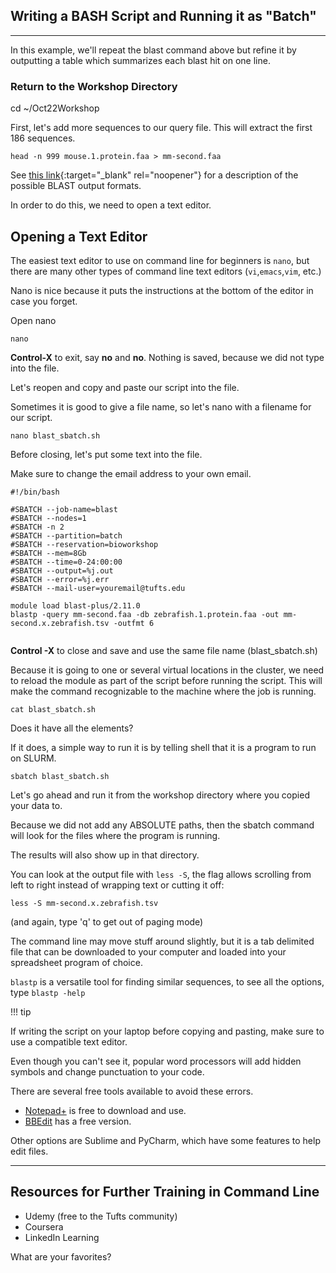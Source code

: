 ## Writing a BASH Script and Running it as "Batch" 
--------------------------------------------------

In this example, we'll repeat the blast command above but refine it by outputting a table which summarizes each blast hit on one line. 

### Return to the Workshop Directory

cd ~/Oct22Workshop


First, let's add more sequences to our query file. This will extract the first 186 sequences.  


```
head -n 999 mouse.1.protein.faa > mm-second.faa
```

See [this link](http://www.metagenomics.wiki/tools/blast/blastn-output-format-6){:target="_blank" rel="noopener"} for a description of the possible BLAST output formats.

In order to do this, we need to open a text editor.


## Opening a Text Editor

The easiest text editor to use on command line for beginners is `nano`, but there are many other types of command line text editors (`vi`,`emacs`,`vim`, etc.)

Nano is nice because it puts the instructions at the bottom of the editor in case you forget.

Open nano

```
nano
```

**Control-X** to exit, say **no** and **no**. Nothing is saved, because we did not type into the file.

Let's reopen and copy and paste our script into the file.

Sometimes it is good to give a file name, so let's nano with a filename for our script.

```
nano blast_sbatch.sh
```

Before closing, let's put some text into the file. 

Make sure to change the email address to your own email.

```
#!/bin/bash

#SBATCH --job-name=blast
#SBATCH --nodes=1
#SBATCH -n 2
#SBATCH --partition=batch
#SBATCH --reservation=bioworkshop
#SBATCH --mem=8Gb
#SBATCH --time=0-24:00:00
#SBATCH --output=%j.out
#SBATCH --error=%j.err
#SBATCH --mail-user=youremail@tufts.edu

module load blast-plus/2.11.0
blastp -query mm-second.faa -db zebrafish.1.protein.faa -out mm-second.x.zebrafish.tsv -outfmt 6


```

**Control -X** to close and save and use the same file name (blast_sbatch.sh)

Because it is going to one or several virtual locations in the cluster, we need to reload the module as part of the script before running the script. This will make the command recognizable to the machine where the job is running.

```
cat blast_sbatch.sh
```

Does it have all the elements?

If it does, a simple way to run it is by telling shell that it is a program to run on SLURM.

```
sbatch blast_sbatch.sh
```



Let's go ahead and run it from the workshop directory where you copied your data to.

Because we did not add any ABSOLUTE paths, then the sbatch command will look for the files where the program is running.

The results will also show up in that directory.

You can look at the output file with `less -S`, the flag allows scrolling from left to right instead of wrapping text or cutting it off:

```
less -S mm-second.x.zebrafish.tsv
```

(and again, type 'q' to get out of paging mode)

The command line may move stuff around slightly, but it is a tab delimited file that can be downloaded to your computer and loaded into your spreadsheet program of choice.

`blastp` is a versatile tool for finding similar sequences, to see all the options, type `blastp -help`

!!! tip

  If writing the script on your laptop before copying and pasting, make sure to use a compatible text editor.

  Even though you can't see it, popular word processors will add hidden symbols and change punctuation to your code.

  There are several free tools available to avoid these errors.

  * [Notepad+](https://notepad-plus-plus.org/downloads/) is free to download and use.
  * [BBEdit](http://www.barebones.com/products/bbedit/) has a free version.

  Other options are Sublime and PyCharm, which have some features to help edit files.

------------------

## Resources for Further Training in Command Line

* Udemy (free to the Tufts community)
* Coursera
* LinkedIn Learning

What are your favorites?
